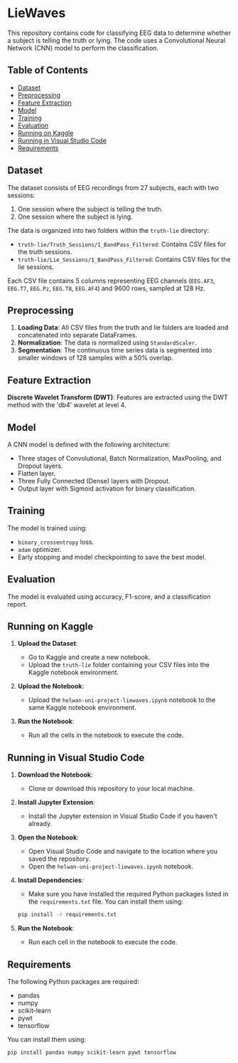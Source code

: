 # LieWaves

This repository contains code for classifying EEG data to determine whether a subject is telling the truth or lying. The code uses a Convolutional Neural Network (CNN) model to perform the classification.

## Table of Contents
- [Dataset](#dataset)
- [Preprocessing](#preprocessing)
- [Feature Extraction](#feature-extraction)
- [Model](#model)
- [Training](#training)
- [Evaluation](#evaluation)
- [Running on Kaggle](#running-on-kaggle)
- [Running in Visual Studio Code](#running-in-visual-studio-code)
- [Requirements](#requirements)

## Dataset

The dataset consists of EEG recordings from 27 subjects, each with two sessions:
1. One session where the subject is telling the truth.
2. One session where the subject is lying.

The data is organized into two folders within the `truth-lie` directory:
- `truth-lie/Truth_Sessions/1_BandPass_Filtered`: Contains CSV files for the truth sessions.
- `truth-lie/Lie_Sessions/1_BandPass_Filtered`: Contains CSV files for the lie sessions.

Each CSV file contains 5 columns representing EEG channels (`EEG.AF3`, `EEG.T7`, `EEG.Pz`, `EEG.T8`, `EEG.AF4`) and 9600 rows, sampled at 128 Hz.

## Preprocessing

1. **Loading Data**: All CSV files from the truth and lie folders are loaded and concatenated into separate DataFrames.
2. **Normalization**: The data is normalized using `StandardScaler`.
3. **Segmentation**: The continuous time series data is segmented into smaller windows of 128 samples with a 50% overlap.

## Feature Extraction

**Discrete Wavelet Transform (DWT)**: Features are extracted using the DWT method with the 'db4' wavelet at level 4.

## Model

A CNN model is defined with the following architecture:
- Three stages of Convolutional, Batch Normalization, MaxPooling, and Dropout layers.
- Flatten layer.
- Three Fully Connected (Dense) layers with Dropout.
- Output layer with Sigmoid activation for binary classification.

## Training

The model is trained using:
- `binary_crossentropy` loss.
- `adam` optimizer.
- Early stopping and model checkpointing to save the best model.

## Evaluation

The model is evaluated using accuracy, F1-score, and a classification report.


## Running on Kaggle

1. **Upload the Dataset**:
    - Go to Kaggle and create a new notebook.
    - Upload the `truth-lie` folder containing your CSV files into the Kaggle notebook environment.

2. **Upload the Notebook**:
    - Upload the `helwan-uni-project-liewaves.ipynb` notebook to the same Kaggle notebook environment.

3. **Run the Notebook**:
    - Run all the cells in the notebook to execute the code.

## Running in Visual Studio Code

1. **Download the Notebook**:
    - Clone or download this repository to your local machine.

2. **Install Jupyter Extension**:
    - Install the Jupyter extension in Visual Studio Code if you haven't already.

3. **Open the Notebook**:
    - Open Visual Studio Code and navigate to the location where you saved the repository.
    - Open the `helwan-uni-project-liewaves.ipynb` notebook.

4. **Install Dependencies**:
    - Make sure you have installed the required Python packages listed in the `requirements.txt` file. You can install them using:
    ```bash
    pip install -r requirements.txt
    ```

5. **Run the Notebook**:
    - Run each cell in the notebook to execute the code.

## Requirements

The following Python packages are required:
- pandas
- numpy
- scikit-learn
- pywt
- tensorflow

You can install them using:
```bash
pip install pandas numpy scikit-learn pywt tensorflow
